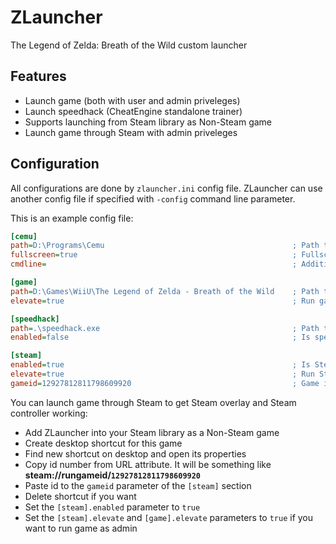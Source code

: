 # ZLauncher
The Legend of Zelda: Breath of the Wild custom launcher

## Features
* Launch game (both with user and admin priveleges)
* Launch speedhack (CheatEngine standalone trainer)
* Supports launching from Steam library as Non-Steam game
* Launch game through Steam with admin priveleges

## Configuration
All configurations are done by `zlauncher.ini` config file.
ZLauncher can use another config file if specified with `-config` command line parameter.

This is an example config file:
```ini
[cemu]
path=D:\Programs\Cemu                                          ; Path to Cemu
fullscreen=true                                                ; Fullscreen
cmdline=                                                       ; Additional Cemu command line parameters

[game]
path=D:\Games\WiiU\The Legend of Zelda - Breath of the Wild    ; Path to the game
elevate=true                                                   ; Run game with admin priveleges

[speedhack]
path=.\speedhack.exe                                           ; Path to speedhack trainer
enabled=false                                                  ; Is speedhack enabled

[steam]
enabled=true                                                   ; Is Steam support enabled
elevate=true                                                   ; Run Steam with admin priveleges
gameid=12927812811798609920                                    ; Game id in Steam library
```

You can launch game through Steam to get Steam overlay and Steam controller working:
* Add ZLauncher into your Steam library as a Non-Steam game
* Create desktop shortcut for this game
* Find new shortcut on desktop and open its properties
* Copy id number from URL attribute. It will be something like **steam://rungameid/`12927812811798609920`**
* Paste id to the `gameid` parameter of the `[steam]` section
* Delete shortcut if you want
* Set the `[steam].enabled` parameter to `true`
* Set the `[steam].elevate` and `[game].elevate` parameters to `true` if you want to run game as admin
